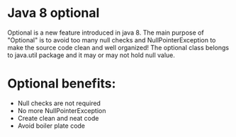 # Java 8 optional
Optional is a new feature introduced in java 8.
The main purpose of "Optional" is to avoid too many null checks and NullPointerException to make the source code clean and well organized!
The optional class belongs to java.util package and it may or may not hold null value.

# Optional benefits:
- Null checks are not required
- No more NullPointerException
- Create clean and neat code
- Avoid boiler plate code
